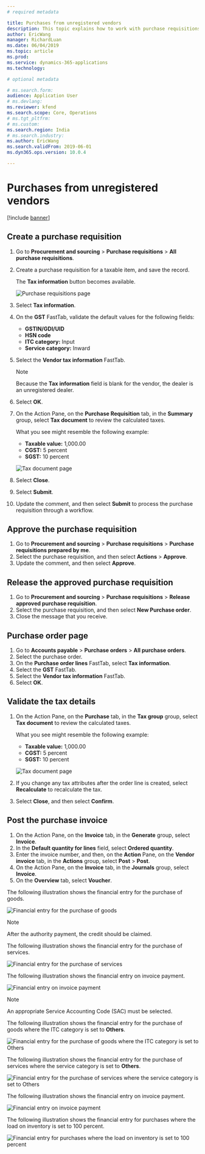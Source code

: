 ```yaml
---
# required metadata

title: Purchases from unregistered vendors
description: This topic explains how to work with purchase requisitions for unregistered vendors.
author: EricWang
manager: RichardLuan
ms.date: 06/04/2019
ms.topic: article
ms.prod: 
ms.service: dynamics-365-applications
ms.technology: 

# optional metadata

# ms.search.form: 
audience: Application User
# ms.devlang: 
ms.reviewer: kfend
ms.search.scope: Core, Operations
# ms.tgt_pltfrm: 
# ms.custom: 
ms.search.region: India
# ms.search.industry: 
ms.author: EricWang
ms.search.validFrom: 2019-06-01
ms.dyn365.ops.version: 10.0.4

---
```


# Purchases from unregistered vendors

[!include [banner](../includes/banner.md)]

## Create a purchase requisition

1. Go to **Procurement and sourcing** \> **Purchase requisitions** \> **All purchase requisitions**.
2. Create a purchase requisition for a taxable item, and save the record.

    The **Tax information** button becomes available.

    ![Purchase requisitions page](media/Annotation-2019-05-15-153813.png)

3. Select **Tax information**.
4. On the **GST** FastTab, validate the default values for the following fields:

    - **GSTIN/GDI/UID**
    - **HSN code**
    - **ITC category:** Input
    - **Service category:** Inward

5. Select the **Vendor tax information** FastTab.

    > [!NOTE]
    > Because the **Tax information** field is blank for the vendor, the dealer is an unregistered dealer.

6. Select **OK**.

   
7. On the Action Pane, on the **Purchase Requisition** tab, in the **Summary** group, select **Tax document** to review the calculated taxes.

    What you see might resemble the following example:

    - **Taxable value:** 1,000.00
    - **CGST:** 5 percent
    - **SGST:** 10 percent

    ![Tax document page](media/Annotation-2019-05-15-161112.png)

8. Select **Close**.
9. Select **Submit**.
10. Update the comment, and then select **Submit** to process the purchase requisition through a workflow.

## Approve the purchase requisition

1. Go to **Procurement and sourcing** \> **Purchase requisitions** \> **Purchase requisitions prepared by me**.
2. Select the purchase requisition, and then select **Actions** \> **Approve**.
3. Update the comment, and then select **Approve**.

## Release the approved purchase requisition

1. Go to **Procurement and sourcing** \> **Purchase requisitions** \> **Release approved purchase requisition**.
2. Select the purchase requisition, and then select **New Purchase order**.
3. Close the message that you receive.

## Purchase order page

1. Go to **Accounts payable** \> **Purchase orders** \> **All purchase orders**.
2. Select the purchase order.
3. On the **Purchase order lines** FastTab, select **Tax information**.
4. Select the **GST** FastTab.
5. Select the **Vendor tax information** FastTab.
6. Select **OK**.

## Validate the tax details

1. On the Action Pane, on the **Purchase** tab, in the **Tax group** group, select **Tax document** to review the calculated taxes.

    What you see might resemble the following example:

    - **Taxable value:** 1,000.00
    - **CGST:** 5 percent
    - **SGST:** 10 percent

    ![Tax document page](media/Annotation-2019-05-15-163603.png)

2. If you change any tax attributes after the order line is created, select **Recalculate** to recalculate the tax.
3. Select **Close**, and then select **Confirm**.

## Post the purchase invoice

1. On the Action Pane, on the **Invoice** tab, in the **Generate** group, select **Invoice**.
2. In the **Default quantity for lines** field, select **Ordered quantity**.
3. Enter the invoice number, and then, on the **Action** Pane, on the **Vendor invoice** tab, in the **Actions** group, select **Post** \> **Post**.
4. On the Action Pane, on the **Invoice** tab, in the **Journals** group, select **Invoice**. 
5. On the **Overview** tab, select **Voucher**.

The following illustration shows the financial entry for the purchase of goods.

![Financial entry for the purchase of goods](media/Annotation-2019-05-15-165701.png)

> [!NOTE]
> After the authority payment, the credit should be claimed.

The following illustration shows the financial entry for the purchase of services.

![Financial entry for the purchase of services](media/Annotation-2019-05-15-165743.png)

The following illustration shows the financial entry on invoice payment.

![Financial entry on invoice payment](media/Annotation-2019-05-15-165829.png)

> [!NOTE]
> An appropriate Service Accounting Code (SAC) must be selected.

The following illustration shows the financial entry for the purchase of goods where the ITC category is set to **Others**.

![Financial entry for the purchase of goods where the ITC category is set to Others](media/Annotation-2019-05-15-165912.png)

The following illustration shows the financial entry for the purchase of services where the service category is set to **Others**.

![Financial entry for the purchase of services where the service category is set to Others](media/Annotation-2019-05-15-165958.png)

The following illustration shows the financial entry on invoice payment.

![Financial entry on invoice payment](media/Annotation-2019-05-15-170044.png)

The following illustration shows the financial entry for purchases where the load on inventory is set to 100 percent.

![Financial entry for purchases where the load on inventory is set to 100 percent](media/Annotation-2019-05-15-170133.png)
